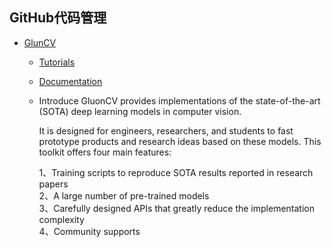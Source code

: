 ## GitHub代码管理

- [GlunCV](https://github.com/YMaoJian/gluon-cv)  
  - [Tutorials](https://gluon-cv.mxnet.io/)        
  - [Documentation](https://gluon-cv.mxnet.io/)    
  - Introduce
    GluonCV provides implementations of the state-of-the-art (SOTA) deep learning models in computer vision.

    It is designed for engineers, researchers, and students to fast prototype products and research ideas based on these models. 
    This toolkit offers four main features:

    1、Training scripts to reproduce SOTA results reported in research papers                                     
    2、A large number of pre-trained models                                    
    3、Carefully designed APIs that greatly reduce the implementation complexity                         
    4、Community supports

